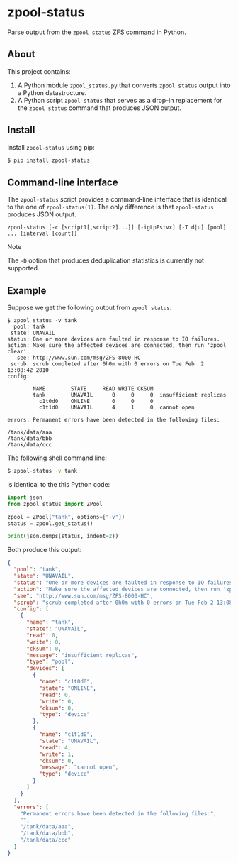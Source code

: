 # zpool-status

Parse output from the `zpool status` ZFS command in Python.

## About

This project contains:

1. A Python module `zpool_status.py` that converts `zpool status` output into a
   Python datastructure.
2. A Python script `zpool-status` that serves as a drop-in replacement
   for the `zpool status` command that produces JSON output.

## Install

Install `zpool-status` using pip:

```sh
$ pip install zpool-status
```

## Command-line interface

The `zpool-status` script provides a command-line interface that is identical
to the one of `zpool-status(1)`. The only difference is that `zpool-status`
produces JSON output.

```
zpool-status [-c [script1[,script2]...]] [-igLpPstvx] [-T d|u] [pool] ... [interval [count]]
```

> [!NOTE]
> The `-D` option that produces deduplication statistics is currently not
> supported.

## Example

Suppose we get the following output from `zpool status`:

```
$ zpool status -v tank
  pool: tank
 state: UNAVAIL
status: One or more devices are faulted in response to IO failures.
action: Make sure the affected devices are connected, then run 'zpool clear'.
   see: http://www.sun.com/msg/ZFS-8000-HC
 scrub: scrub completed after 0h0m with 0 errors on Tue Feb  2 13:08:42 2010
config:

        NAME        STATE     READ WRITE CKSUM
        tank        UNAVAIL      0     0     0  insufficient replicas
          c1t0d0    ONLINE       0     0     0
          c1t1d0    UNAVAIL      4     1     0  cannot open

errors: Permanent errors have been detected in the following files: 

/tank/data/aaa
/tank/data/bbb
/tank/data/ccc
```

The following shell command line:

```sh
$ zpool-status -v tank
```

is identical to the this Python code:

```python
import json
from zpool_status import ZPool

zpool = ZPool("tank", options=["-v"])
status = zpool.get_status()

print(json.dumps(status, indent=2))
```

Both produce this output:

```json
{
  "pool": "tank",
  "state": "UNAVAIL",
  "status": "One or more devices are faulted in response to IO failures.",
  "action": "Make sure the affected devices are connected, then run 'zpool clear'.",
  "see": "http://www.sun.com/msg/ZFS-8000-HC",
  "scrub": "scrub completed after 0h0m with 0 errors on Tue Feb 2 13:08:42 2010",
  "config": [
    {
      "name": "tank",
      "state": "UNAVAIL",
      "read": 0,
      "write": 0,
      "cksum": 0,
      "message": "insufficient replicas",
      "type": "pool",
      "devices": [
        {
          "name": "c1t0d0",
          "state": "ONLINE",
          "read": 0,
          "write": 0,
          "cksum": 0,
          "type": "device"
        },
        {
          "name": "c1t1d0",
          "state": "UNAVAIL",
          "read": 4,
          "write": 1,
          "cksum": 0,
          "message": "cannot open",
          "type": "device"
        }
      ]
    }
  ],
  "errors": [
    "Permanent errors have been detected in the following files:",
    "",
    "/tank/data/aaa",
    "/tank/data/bbb",
    "/tank/data/ccc"
  ]
}
```
